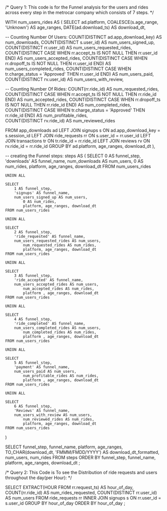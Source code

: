 /* 
Query 1:
This code is for the Funnel analysis for the users and rides across every step in the metrocar company which consists of 7 steps.
*/

WITH num_users_rides AS (
    SELECT
        ad.platform, 
        COALESCE(s.age_range, 'Unknown') AS age_ranges,
        DATE(ad.download_ts) AS download_dt,
  
-- Counting Number Of Users:
  			COUNT(DISTINCT ad.app_download_key) AS num_downloads,
        COUNT(DISTINCT s.user_id) AS num_users_signed_up,
        COUNT(DISTINCT rr.user_id) AS num_users_requested_rides,
        COUNT(DISTINCT CASE WHEN rr.accept_ts IS NOT NULL THEN rr.user_id END) AS num_users_accepted_rides,
        COUNT(DISTINCT CASE WHEN rr.dropoff_ts IS NOT NULL THEN rr.user_id END) AS num_users_completed_rides,
        COUNT(DISTINCT CASE WHEN tr.charge_status = 'Approved' THEN rr.user_id END) AS num_users_paid,
        COUNT(DISTINCT rv.user_id) AS num_users_with_review, 
  
-- Counting Number Of Rides: 
        COUNT(rr.ride_id) AS num_requested_rides,
  			COUNT(DISTINCT CASE WHEN rr.accept_ts IS NOT NULL THEN rr.ride_id END) AS num_accepted_rides,
  			COUNT(DISTINCT CASE WHEN rr.dropoff_ts IS NOT NULL THEN rr.ride_id END) AS num_completed_rides,
				COUNT(DISTINCT CASE WHEN tr.charge_status = 'Approved' THEN rr.ride_id END) AS num_profitable_rides, 			
        COUNT(DISTINCT rv.ride_id)	AS num_reviewed_rides
    
  FROM app_downloads ad
    LEFT JOIN signups s ON ad.app_download_key = s.session_id
    LEFT JOIN ride_requests rr ON s.user_id = rr.user_id
    LEFT JOIN transactions tr ON tr.ride_id = rr.ride_id
    LEFT JOIN reviews rv ON rv.ride_id = rr.ride_id
    GROUP BY ad.platform, age_ranges, download_dt 
),

-- creating the Funnel steps:
steps AS (
    SELECT
        0 AS funnel_step,
        'downloads' AS funnel_name,
        num_downloads AS num_users, 
  			0 AS num_rides,
  			platform, age_ranges, download_dt
    FROM num_users_rides

    UNION ALL

    SELECT
        1 AS funnel_step,
        'signups' AS funnel_name,
        num_users_signed_up AS num_users, 
  			0 AS num_rides,
  			platform, age_ranges, download_dt
    FROM num_users_rides

    UNION ALL

    SELECT
        2 AS funnel_step,
        'ride_requested' AS funnel_name,
        num_users_requested_rides AS num_users, 
  			num_requested_rides AS num_rides,
  			platform, age_ranges, download_dt
    FROM num_users_rides

    UNION ALL

    SELECT
        3 AS funnel_step,
        'ride_accepted' AS funnel_name,
        num_users_accepted_rides AS num_users, 
  			num_accepted_rides AS num_rides,
  			platform , age_ranges, download_dt 
    FROM num_users_rides

    UNION ALL

    SELECT
        4 AS funnel_step,
        'ride_completed' AS funnel_name,
        num_users_completed_rides AS num_users, 
  			num_completed_rides AS num_rides,
  			platform , age_ranges, download_dt
    FROM num_users_rides

    UNION ALL

    SELECT
        5 AS funnel_step,
        'payment' AS funnel_name,
        num_users_paid AS num_users,
  			num_profitable_rides AS num_rides,
  			platform , age_ranges, download_dt 
    FROM num_users_rides

    UNION ALL

    SELECT
        6 AS funnel_step,
        'Reviews' AS funnel_name,
        num_users_with_review AS num_users,
  			num_reviewed_rides AS num_rides,
  			platform, age_ranges, download_dt
    FROM num_users_rides
)

SELECT 
	funnel_step, 
	funnel_name, 
  platform, 
  age_ranges,
  TO_CHAR(download_dt, 'FMMM/FMDD/YYYY') AS download_dt_formatted,
  num_users, num_rides
FROM steps 
ORDER BY funnel_step, funnel_name, platform, age_ranges, download_dt
;

/* 
Query 2:
This Code is To see the Distribution of ride requests and users throughout the day(per Hour):
*/

SELECT EXTRACT(HOUR FROM rr.request_ts) AS hour_of_day,
COUNT(rr.ride_id) AS num_rides_requested,
COUNT(DISTINCT rr.user_id) AS num_users
FROM ride_requests rr
INNER JOIN signups s ON rr.user_id = s.user_id
GROUP BY hour_of_day
ORDER BY hour_of_day
;
